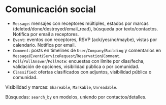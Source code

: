 # Comunicación social

- `Message`: mensajes con receptores múltiples, estados por marcas (deleted/done/destroyed/email_read), búsqueda por texto/contactos. Notifica por email a receptores.
- `Event`: eventos con receptores, RSVP (ack/yes/no/maybe), vistas por calendario. Notifica por email.
- `Comment`: posts en timelines de `User`/`Company`/`Building` y comentarios en `Message`/`Event`/`ServiceRequest`/`Reservation`/`Comment`.
- `Poll`/`PollAnswer`/`PollVote`: encuestas con límite por días/fecha, validación de opciones, visibilidad pública o por comunidad.
- `Classified`: ofertas clasificados con adjuntos, visibilidad pública o comunidad.

Visibilidad y marcas: `Shareable`, `Markable`, `Unreadable`.

Búsquedas: `search_by` en modelos, uniendo por contactos/detalles.
